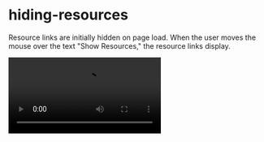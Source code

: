 # hiding-resources

Resource links are initially hidden on page load. When the user moves the mouse over the text "Show Resources," the resource links display.

![caption](./assets/Screen%20Recording%202022-09-18%20at%2014.09.17.mov)
